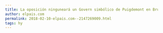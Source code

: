 ```yaml
---
title: La oposición ninguneará un Govern simbólico de Puigdemont en Bruselas
author: elpais.com
permalink: 2018-02-10-elpais.com--2147269009.html
tags: hy
---
```



